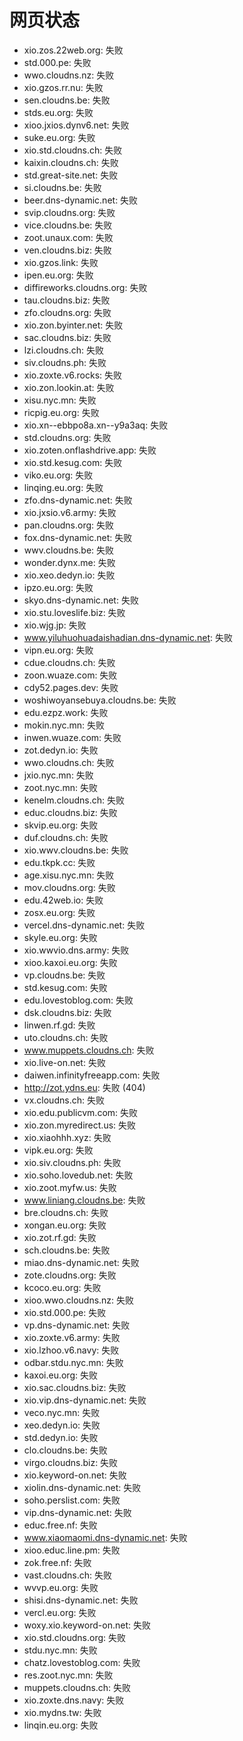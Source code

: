 # 网页状态
- xio.zos.22web.org: 失败
- std.000.pe: 失败
- wwo.cloudns.nz: 失败
- xio.gzos.rr.nu: 失败
- sen.cloudns.be: 失败
- stds.eu.org: 失败
- xioo.jxios.dynv6.net: 失败
- suke.eu.org: 失败
- xio.std.cloudns.ch: 失败
- kaixin.cloudns.ch: 失败
- std.great-site.net: 失败
- si.cloudns.be: 失败
- beer.dns-dynamic.net: 失败
- svip.cloudns.org: 失败
- vice.cloudns.be: 失败
- zoot.unaux.com: 失败
- ven.cloudns.biz: 失败
- xio.gzos.link: 失败
- ipen.eu.org: 失败
- diffireworks.cloudns.org: 失败
- tau.cloudns.biz: 失败
- zfo.cloudns.org: 失败
- xio.zon.byinter.net: 失败
- sac.cloudns.biz: 失败
- lzi.cloudns.ch: 失败
- siv.cloudns.ph: 失败
- xio.zoxte.v6.rocks: 失败
- xio.zon.lookin.at: 失败
- xisu.nyc.mn: 失败
- ricpig.eu.org: 失败
- xio.xn--ebbpo8a.xn--y9a3aq: 失败
- std.cloudns.org: 失败
- xio.zoten.onflashdrive.app: 失败
- xio.std.kesug.com: 失败
- viko.eu.org: 失败
- linqing.eu.org: 失败
- zfo.dns-dynamic.net: 失败
- xio.jxsio.v6.army: 失败
- pan.cloudns.org: 失败
- fox.dns-dynamic.net: 失败
- wwv.cloudns.be: 失败
- wonder.dynx.me: 失败
- xio.xeo.dedyn.io: 失败
- ipzo.eu.org: 失败
- skyo.dns-dynamic.net: 失败
- xio.stu.loveslife.biz: 失败
- xio.wjg.jp: 失败
- www.yiluhuohuadaishadian.dns-dynamic.net: 失败
- vipn.eu.org: 失败
- cdue.cloudns.ch: 失败
- zoon.wuaze.com: 失败
- cdy52.pages.dev: 失败
- woshiwoyansebuya.cloudns.be: 失败
- edu.ezpz.work: 失败
- mokin.nyc.mn: 失败
- inwen.wuaze.com: 失败
- zot.dedyn.io: 失败
- wwo.cloudns.ch: 失败
- jxio.nyc.mn: 失败
- zoot.nyc.mn: 失败
- kenelm.cloudns.ch: 失败
- educ.cloudns.biz: 失败
- skvip.eu.org: 失败
- duf.cloudns.ch: 失败
- xio.wwv.cloudns.be: 失败
- edu.tkpk.cc: 失败
- age.xisu.nyc.mn: 失败
- mov.cloudns.org: 失败
- edu.42web.io: 失败
- zosx.eu.org: 失败
- vercel.dns-dynamic.net: 失败
- skyle.eu.org: 失败
- xio.wwvio.dns.army: 失败
- xioo.kaxoi.eu.org: 失败
- vp.cloudns.be: 失败
- std.kesug.com: 失败
- edu.lovestoblog.com: 失败
- dsk.cloudns.biz: 失败
- linwen.rf.gd: 失败
- uto.cloudns.ch: 失败
- www.muppets.cloudns.ch: 失败
- xio.live-on.net: 失败
- daiwen.infinityfreeapp.com: 失败
- http://zot.ydns.eu: 失败 (404)
- vx.cloudns.ch: 失败
- xio.edu.publicvm.com: 失败
- xio.zon.myredirect.us: 失败
- xio.xiaohhh.xyz: 失败
- vipk.eu.org: 失败
- xio.siv.cloudns.ph: 失败
- xio.soho.lovedub.net: 失败
- xio.zoot.myfw.us: 失败
- www.liniang.cloudns.be: 失败
- bre.cloudns.ch: 失败
- xongan.eu.org: 失败
- xio.zot.rf.gd: 失败
- sch.cloudns.be: 失败
- miao.dns-dynamic.net: 失败
- zote.cloudns.org: 失败
- kcoco.eu.org: 失败
- xioo.wwo.cloudns.nz: 失败
- xio.std.000.pe: 失败
- vp.dns-dynamic.net: 失败
- xio.zoxte.v6.army: 失败
- xio.lzhoo.v6.navy: 失败
- odbar.stdu.nyc.mn: 失败
- kaxoi.eu.org: 失败
- xio.sac.cloudns.biz: 失败
- xio.vip.dns-dynamic.net: 失败
- veco.nyc.mn: 失败
- xeo.dedyn.io: 失败
- std.dedyn.io: 失败
- clo.cloudns.be: 失败
- virgo.cloudns.biz: 失败
- xio.keyword-on.net: 失败
- xiolin.dns-dynamic.net: 失败
- soho.perslist.com: 失败
- vip.dns-dynamic.net: 失败
- educ.free.nf: 失败
- www.xiaomaomi.dns-dynamic.net: 失败
- xioo.educ.line.pm: 失败
- zok.free.nf: 失败
- vast.cloudns.ch: 失败
- wvvp.eu.org: 失败
- shisi.dns-dynamic.net: 失败
- vercl.eu.org: 失败
- woxy.xio.keyword-on.net: 失败
- xio.std.cloudns.org: 失败
- stdu.nyc.mn: 失败
- chatz.lovestoblog.com: 失败
- res.zoot.nyc.mn: 失败
- muppets.cloudns.ch: 失败
- xio.zoxte.dns.navy: 失败
- xio.mydns.tw: 失败
- linqin.eu.org: 失败
